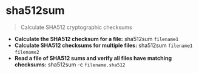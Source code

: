 # sha512sum
> Calculate SHA512 cryptographic checksums
- **Calculate the SHA512 checksum for a file:**
sha512sum `filename1`
- **Calculate SHA512 checksums for multiple files:**
sha512sum `filename1` `filename2`
- **Read a file of SHA512 sums and verify all files have matching checksums:**
sha512sum -c `filename.sha512`
